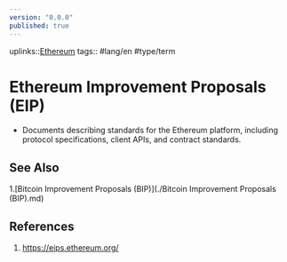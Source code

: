```yaml
---
version: "0.0.0"
published: true
---
```

uplinks::[Ethereum](./Ethereum.md)
tags:: #lang/en #type/term
# Ethereum Improvement Proposals (EIP)
- Documents describing standards for the Ethereum platform, including protocol specifications, client APIs, and contract standards.
## See Also
1.[Bitcoin Improvement Proposals (BIP)](./Bitcoin Improvement Proposals (BIP).md)
## References
1. https://eips.ethereum.org/